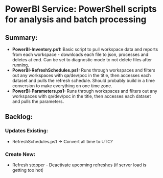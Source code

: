 # PowerBI Service: PowerShell scripts for analysis and batch processing

## Summary:
* **PowerBI-Inventory.ps1:** Basic script to pull workspace data and reports from each workspace - downloads each file to json, processes and deletes at end. Can be set to diagnostic mode to not delete files after running.
* **PowerBI-RefreshSchedules.ps1:** Runs through workspaces and filters out any workspaces with qa/dev/poc in the title, then accesses each dataset and pulls the refresh schedule. Should probably build in a time conversion to make everything on one time zone.
* **PowerBI-Parameters.ps1:** Runs through workspaces and filters out any workspaces with qa/dev/poc in the title, then accesses each dataset and pulls the parameters.

## Backlog:
### Updates Existing:
* RefreshSchedules.ps1 -> Convert all time to UTC?

### Create New:
* Refresh stopper - Deactivate upcoming refreshes (if server load is getting too hot)
